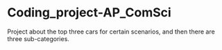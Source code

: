 # Coding_project-AP_ComSci
Project about the top three cars for certain scenarios, and then there are three sub-categories.

